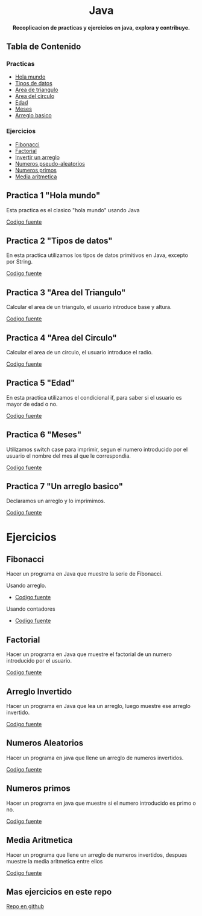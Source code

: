 <h1 align="center">
  Java
</h1>
<h4 align="center">
  Recoplicacion de practicas y ejercicios en java, explora y contribuye. 
</h4>

## Tabla de Contenido

### Practicas

- [Hola mundo](#Practica-1)
- [Tipos de datos]()
- [Area de triangulo]()
- [Area del circulo]()
- [Edad]()
- [Meses]()
- [Arreglo basico]()

### Ejercicios
- [Fibonacci]()
- [Factorial]()
- [Invertir un arreglo]()
- [Numeros pseudo-aleatorios]()
- [Numeros primos]()
- [Media aritmetica]()

## Practica 1 "Hola mundo"

Esta practica es el clasico "hola mundo" usando Java

[Codigo fuente](https://github.com/UrielMendozaG/Java/blob/estable/Practica1Algoritmos/src/com/practica1algoritmos/app/Holamundo.java)

## Practica 2 "Tipos de datos"

En esta practica utilizamos los tipos de datos primitivos en Java, excepto por String.

[Codigo fuente](https://github.com/UrielMendozaG/Java/blob/estable/Practica2Algoritmos/src/com/practica2algoritmos/app/Practica2Algoritmos.java)

## Practica 3 "Area del Triangulo"

Calcular el area de un triangulo, el usuario introduce base y altura.

[Codigo fuente](https://github.com/UrielMendozaG/Java/blob/estable/Practica3Algoritmos/src/com/practica3algoritmos/app/TriangleArea.java)

## Practica 4 "Area del Circulo"

Calcular el area de un circulo, el usuario introduce el radio.

[Codigo fuente](https://github.com/UrielMendozaG/Java/blob/estable/Practica4Algoritmos/src/com/practica4algoritmos/app/areaCircle.java)

## Practica 5 "Edad"

En esta practica utilizamos el condicional if, para saber si el usuario es mayor de edad o no.

[Codigo fuente](https://github.com/UrielMendozaG/Java/blob/estable/Practica5Algoritmos/src/com/practica5algoritmos/app/Age.java)

## Practica 6 "Meses"

Utilizamos switch case para imprimir, segun el numero introducido por el usuario el nombre del mes al que le correspondia.

[Codigo fuente](https://github.com/UrielMendozaG/Java/blob/estable/Practica6SwitchCase/src/com/Practica6Switchcase/app/SwichStatement.java)

## Practica 7 "Un arreglo basico"

Declaramos un arreglo y lo imprimimos.

[Codigo fuente](https://github.com/UrielMendozaG/Java/blob/estable/Practica7Array1D/src/com/Practica7Array1D/app/Array1D.java)

# Ejercicios

## Fibonacci

Hacer un programa en Java que muestre la serie de Fibonacci. 

Usando arreglo.

- [Codigo fuente](https://github.com/UrielMendozaG/Java/blob/estable/Fibonacci/src/com/fibonacci/app/Fibonacci.java)

Usando contadores

- [Codigo fuente](https://github.com/UrielMendozaG/Java/blob/estable/Fibonacci/src/com/fibonacci/app/FibonacciContadores.java)

## Factorial

Hacer un programa en Java que muestre el factorial de un numero introducido por el usuario.

[Codigo fuente](https://github.com/UrielMendozaG/Java/blob/estable/factorial/src/com/factorial/app/Factorial.java)

## Arreglo Invertido

Hacer un programa en Java que lea un arreglo, luego muestre ese arreglo invertido.

[Codigo fuente](https://github.com/UrielMendozaG/Java/blob/estable/Practica7Array1D/src/com/Practica7Array1D/app/arregloInvertido.java)

## Numeros Aleatorios

Hacer un programa en java que llene un arreglo de numeros invertidos.

[Codigo fuente](https://github.com/UrielMendozaG/Java/blob/estable/Practica7Array1D/src/com/Practica7Array1D/app/RandomNumbers.java)

## Numeros primos

Hacer un programa en java que muestre si el numero introducido es primo o no. 

[Codigo fuente](https://github.com/UrielMendozaG/Java/blob/estable/Practica7Array1D/src/com/Practica7Array1D/app/primosArray.java)

## Media Aritmetica

Hacer un programa que llene un arreglo de numeros invertidos, despues muestre la media aritmetica entre ellos

[Codigo fuente](https://github.com/UrielMendozaG/Java/blob/estable/Practica7Array1D/src/com/Practica7Array1D/app/numerosAleatoriosMediaAritmetica.java)

## Mas ejercicios en este repo

[Repo en github](https://github.com/UrielMendozaG/Generation-Mexico/blob/master/Programacion/Java/README.md#ejercicios)



